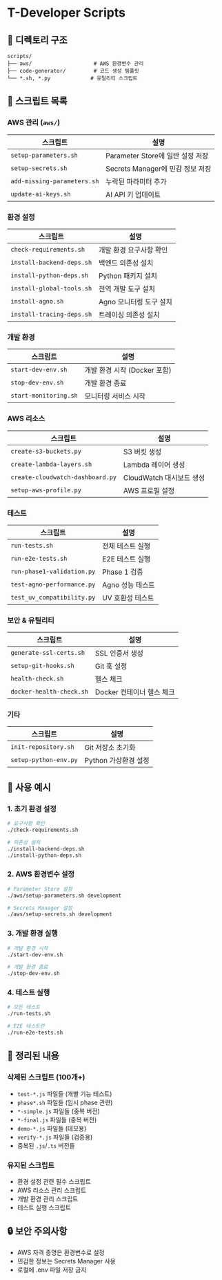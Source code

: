 # T-Developer Scripts

## 📁 디렉토리 구조

```
scripts/
├── aws/                    # AWS 환경변수 관리
├── code-generator/         # 코드 생성 템플릿
└── *.sh, *.py             # 유틸리티 스크립트
```

## 🔧 스크립트 목록

### AWS 관리 (`aws/`)
| 스크립트 | 설명 |
|----------|------|
| `setup-parameters.sh` | Parameter Store에 일반 설정 저장 |
| `setup-secrets.sh` | Secrets Manager에 민감 정보 저장 |
| `add-missing-parameters.sh` | 누락된 파라미터 추가 |
| `update-ai-keys.sh` | AI API 키 업데이트 |

### 환경 설정
| 스크립트 | 설명 |
|----------|------|
| `check-requirements.sh` | 개발 환경 요구사항 확인 |
| `install-backend-deps.sh` | 백엔드 의존성 설치 |
| `install-python-deps.sh` | Python 패키지 설치 |
| `install-global-tools.sh` | 전역 개발 도구 설치 |
| `install-agno.sh` | Agno 모니터링 도구 설치 |
| `install-tracing-deps.sh` | 트레이싱 의존성 설치 |

### 개발 환경
| 스크립트 | 설명 |
|----------|------|
| `start-dev-env.sh` | 개발 환경 시작 (Docker 포함) |
| `stop-dev-env.sh` | 개발 환경 종료 |
| `start-monitoring.sh` | 모니터링 서비스 시작 |

### AWS 리소스
| 스크립트 | 설명 |
|----------|------|
| `create-s3-buckets.py` | S3 버킷 생성 |
| `create-lambda-layers.sh` | Lambda 레이어 생성 |
| `create-cloudwatch-dashboard.py` | CloudWatch 대시보드 생성 |
| `setup-aws-profile.py` | AWS 프로필 설정 |

### 테스트
| 스크립트 | 설명 |
|----------|------|
| `run-tests.sh` | 전체 테스트 실행 |
| `run-e2e-tests.sh` | E2E 테스트 실행 |
| `run-phase1-validation.py` | Phase 1 검증 |
| `test-agno-performance.py` | Agno 성능 테스트 |
| `test_uv_compatibility.py` | UV 호환성 테스트 |

### 보안 & 유틸리티
| 스크립트 | 설명 |
|----------|------|
| `generate-ssl-certs.sh` | SSL 인증서 생성 |
| `setup-git-hooks.sh` | Git 훅 설정 |
| `health-check.sh` | 헬스 체크 |
| `docker-health-check.sh` | Docker 컨테이너 헬스 체크 |

### 기타
| 스크립트 | 설명 |
|----------|------|
| `init-repository.sh` | Git 저장소 초기화 |
| `setup-python-env.py` | Python 가상환경 설정 |

## 🚀 사용 예시

### 1. 초기 환경 설정
```bash
# 요구사항 확인
./check-requirements.sh

# 의존성 설치
./install-backend-deps.sh
./install-python-deps.sh
```

### 2. AWS 환경변수 설정
```bash
# Parameter Store 설정
./aws/setup-parameters.sh development

# Secrets Manager 설정
./aws/setup-secrets.sh development
```

### 3. 개발 환경 실행
```bash
# 개발 환경 시작
./start-dev-env.sh

# 개발 환경 종료
./stop-dev-env.sh
```

### 4. 테스트 실행
```bash
# 모든 테스트
./run-tests.sh

# E2E 테스트만
./run-e2e-tests.sh
```

## 📝 정리된 내용

### 삭제된 스크립트 (100개+)
- `test-*.js` 파일들 (개별 기능 테스트)
- `phase*.sh` 파일들 (임시 phase 관련)
- `*-simple.js` 파일들 (중복 버전)
- `*-final.js` 파일들 (중복 버전)
- `demo-*.js` 파일들 (데모용)
- `verify-*.js` 파일들 (검증용)
- 중복된 `.js`/`.ts` 버전들

### 유지된 스크립트
- 환경 설정 관련 필수 스크립트
- AWS 리소스 관리 스크립트
- 개발 환경 관리 스크립트
- 테스트 실행 스크립트

## 🔒 보안 주의사항

- AWS 자격 증명은 환경변수로 설정
- 민감한 정보는 Secrets Manager 사용
- 로컬에 .env 파일 저장 금지